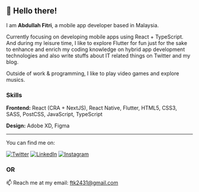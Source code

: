 ## 👋 Hello there!

I am **Abdullah Fitri**, a mobile app developer based in Malaysia. 

Currently focusing on developing mobile apps using React + TypeScript. And during my leisure time, I like to explore Flutter for fun just for the sake to enhance and enrich my coding knowledge on hybrid app development technologies and also write stuffs about IT related things on Twitter and my blog. 

Outside of work & programming, I like to play video games and explore musics. 


### Skills
**Frontend:** React (CRA + NextJS), React Native, Flutter, HTML5, CSS3, SASS, PostCSS, JavaScript, TypeScript

**Design:** Adobe XD, Figma


___

You can find me on:

[![Twitter](https://img.omvr.io/twitter.svg)](https://twitter.com/fvtrx) [![LinkedIn](https://img.omvr.io/linkedin.svg)](https://www.linkedin.com/in/abdullah-fitri-che-wan-a39323165/) [![Instagram](https://img.omvr.io/instagram.svg)](https://www.instagram.com/fvtrx)

### OR

📫 Reach me at my email: ftk2431@gmail.com

<!--
**fvtrx/fvtrx** is a ✨ _special_ ✨ repository because its `README.md` (this file) appears on your GitHub profile.

Here are some ideas to get you started:

- 🔭 I’m currently working on ...
- 🌱 I’m currently learning ...
- 👯 I’m looking to collaborate on ...
- 🤔 I’m looking for help with ...
- 💬 Ask me about ...
- 📫 How to reach me: ...
- 😄 Pronouns: ...
- ⚡ Fun fact: ...
-->
